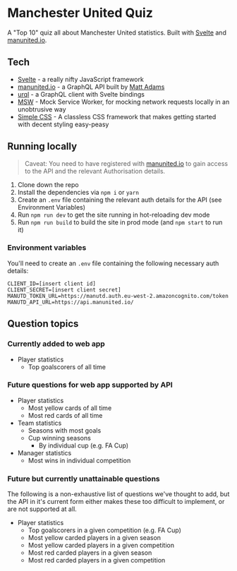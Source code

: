 # Manchester United Quiz

A "Top 10" quiz all about Manchester United statistics. Built with [Svelte] and [manunited.io].

## Tech

- [Svelte] - a really nifty JavaScript framework
- [manunited.io] - a GraphQL API built by [Matt Adams]
- [urql] - a GraphQL client with Svelte bindings
- [MSW] - Mock Service Worker, for mocking network requests locally in an unobtrusive way
- [Simple CSS] - A classless CSS framework that makes getting started with decent styling easy-peasy

## Running locally

> Caveat: You need to have registered with [manunited.io] to gain access to the API and the relevant Authorisation details.

1. Clone down the repo
2. Install the dependencies via `npm i` or `yarn`
3. Create an `.env` file containing the relevant auth details for the API (see Environment Variables)
4. Run `npm run dev` to get the site running in hot-reloading dev mode
5. Run `npm run build` to build the site in prod mode (and `npm start` to run it)

### Environment variables

You'll need to create an `.env` file containing the following necessary auth details:

```
CLIENT_ID=[insert client id]
CLIENT_SECRET=[insert client secret]
MANUTD_TOKEN_URL=https://manutd.auth.eu-west-2.amazoncognito.com/token
MANUTD_API_URL=https://api.manunited.io/
```

## Question topics

### Currently added to web app

- Player statistics
  - Top goalscorers of all time

### Future questions for web app supported by API

- Player statistics
  - Most yellow cards of all time
  - Most red cards of all time
- Team statistics
  - Seasons with most goals
  - Cup winning seasons
    - By individual cup (e.g. FA Cup)
- Manager statistics
  - Most wins in individual competition

### Future but currently unattainable questions

The following is a non-exhaustive list of questions we've thought to add, but the API in it's current form either makes these too difficult to implement, or are not supported at all.

- Player statistics
  - Top goalscorers in a given competition (e.g. FA Cup)
  - Most yellow carded players in a given season
  - Most yellow carded players in a given competition
  - Most red carded players in a given season
  - Most red carded players in a given competition

[svelte]: https://svelte.dev
[manunited.io]: https://docs.manunited.io
[urql]: https://formidable.com/open-source/urql/
[msw]: https://mswjs.io/
[simple css]: https://simplecss.org/
[matt adams]: https://matt.scot/author/matt

